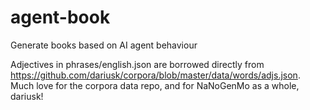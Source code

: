 # agent-book
Generate books based on AI agent behaviour

Adjectives in phrases/english.json are borrowed directly from
https://github.com/dariusk/corpora/blob/master/data/words/adjs.json.
Much love for the corpora data repo, and for NaNoGenMo as a whole, dariusk!

